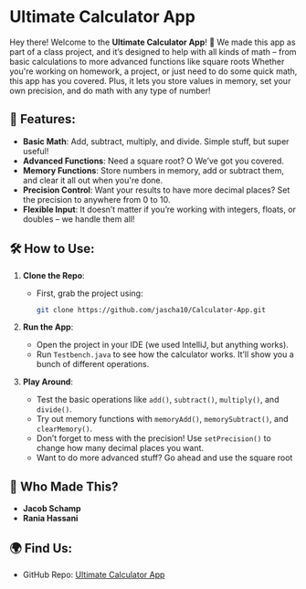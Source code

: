 # Ultimate Calculator App

Hey there! Welcome to the **Ultimate Calculator App**! 🎉 We made this app as part of a class project, and it’s designed to help with all kinds of math – from basic calculations to more advanced functions like square roots Whether you're working on homework, a project, or just need to do some quick math, this app has you covered. Plus, it lets you store values in memory, set your own precision, and do math with any type of number!

## 🚀 Features:
- **Basic Math**: Add, subtract, multiply, and divide. Simple stuff, but super useful!
- **Advanced Functions**: Need a square root? O We’ve got you covered.
- **Memory Functions**: Store numbers in memory, add or subtract them, and clear it all out when you're done.
- **Precision Control**: Want your results to have more decimal places? Set the precision to anywhere from 0 to 10.
- **Flexible Input**: It doesn’t matter if you’re working with integers, floats, or doubles – we handle them all!

## 🛠️ How to Use:
1. **Clone the Repo**:
   - First, grab the project using: 
     ```bash
     git clone https://github.com/jascha10/Calculator-App.git
     ```
   
2. **Run the App**:
   - Open the project in your IDE (we used IntelliJ, but anything works).
   - Run `Testbench.java` to see how the calculator works. It’ll show you a bunch of different operations.

3. **Play Around**:
   - Test the basic operations like `add()`, `subtract()`, `multiply()`, and `divide()`.
   - Try out memory functions with `memoryAdd()`, `memorySubtract()`, and `clearMemory()`.
   - Don’t forget to mess with the precision! Use `setPrecision()` to change how many decimal places you want.
   - Want to do more advanced stuff? Go ahead and use the square root 


## 👥 Who Made This?
- **Jacob Schamp**
- **Rania Hassani**


## 🌍 Find Us:
- GitHub Repo: [Ultimate Calculator App](https://github.com/jascha10/Calculator-App.git)


